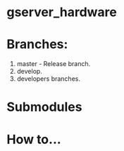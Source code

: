 # gserver_hardware

# Branches:
1) master - Release branch.
2) develop.
3) developers branches.

# Submodules

# How to...


